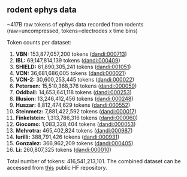 ## rodent ephys data

~417B raw tokens of ephys data recorded from rodents (raw=uncompressed, tokens=electrodes x time bins)

Token counts per dataset:

1. **VBN:** 153,877,057,200 tokens ([dandi:000713](https://dandiarchive.org/dandiset/000713))
2. **IBL:** 69,147,814,139 tokens ([dandi:000409](https://dandiarchive.org/dandiset/000409))
3. **SHIELD:** 61,890,305,241 tokens ([dandi:001051](https://dandiarchive.org/dandiset/001051))
4. **VCN:** 36,681,686,005 tokens ([dandi:000021](https://dandiarchive.org/dandiset/000021))
5. **VCN-2:** 30,600,253,445 tokens ([dandi:000022](https://dandiarchive.org/dandiset/000022))
6. **Petersen:** 15,510,368,376 tokens ([dandi:000059](https://dandiarchive.org/dandiset/000059))
7. **Oddball:** 14,653,641,118 tokens ([dandi:000253](https://dandiarchive.org/dandiset/000253))
8. **Illusion:** 13,246,412,456 tokens ([dandi:000248](https://dandiarchive.org/dandiset/000248))
9. **Huszar:** 8,812,474,629 tokens ([dandi:000552](https://dandiarchive.org/dandiset/000552))
10. **Steinmetz:** 7,881,422,592 tokens ([dandi:000017](https://dandiarchive.org/dandiset/000017))
11. **Finkelstein:** 1,313,786,316 tokens ([dandi:000060](https://dandiarchive.org/dandiset/000060))
12. **Giocomo:** 1,083,328,404 tokens ([dandi:000053](https://dandiarchive.org/dandiset/000053))
13. **Mehrotra:** 465,402,824 tokens ([dandi:000987](https://dandiarchive.org/dandiset/000987))
14. **Iurilli:** 388,791,426 tokens ([dandi:000931](https://dandiarchive.org/dandiset/000931))
15. **Gonzalez:** 366,962,209 tokens ([dandi:000405](https://dandiarchive.org/dandiset/000405))
16. **Li:** 260,807,325 tokens ([dandi:000010](https://dandiarchive.org/dandiset/000010))

Total number of tokens: 416,541,213,101. The combined dataset can be accessed from [this](https://huggingface.co/datasets/eminorhan/neural-bench-rodent) public HF repository.
